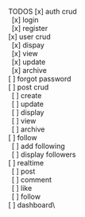 TODOS
[x] auth crud\
&ensp;[x] login\
&ensp;[x] register\
[x] user crud\
&ensp;[x] dispay\
&ensp;[x] view\
&ensp;[x] update\
&ensp;[x] archive\
[ ] forgot password\
[ ] post crud\
&ensp;[ ] create\
&ensp;[ ] update\
&ensp;[ ] display\
&ensp;[ ] view\
&ensp;[ ] archive\
[ ] follow\
&ensp;[ ] add following\
&ensp;[ ] display followers\
[ ] realtime\
&ensp;[ ] post\
&ensp;[ ] comment\
&ensp;[ ] like\
&ensp;[ ] follow\
[ ] dashboard\